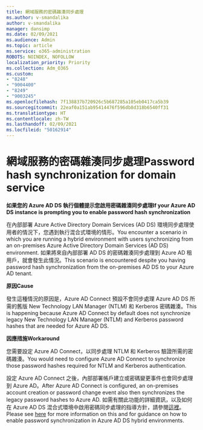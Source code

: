 ```yaml
---
title: 網域服務的密碼雜湊同步處理
ms.author: v-smandalika
author: v-smandalika
manager: dansimp
ms.date: 02/09/2021
ms.audience: Admin
ms.topic: article
ms.service: o365-administration
ROBOTS: NOINDEX, NOFOLLOW
localization_priority: Priority
ms.collection: Adm_O365
ms.custom:
- "8248"
- "9004400"
- "8249"
- "9003245"
ms.openlocfilehash: 7f138837b720926c5b687285a105eb0417ca5b39
ms.sourcegitcommit: 22eaf0a151ab95414476f596db8d318b6540ff31
ms.translationtype: HT
ms.contentlocale: zh-TW
ms.lasthandoff: 02/09/2021
ms.locfileid: "50162914"
---
```

# <a name="password-hash-synchronization-for-domain-service"></a><span data-ttu-id="42a68-102">網域服務的密碼雜湊同步處理</span><span class="sxs-lookup"><span data-stu-id="42a68-102">Password hash synchronization for domain service</span></span>

<span data-ttu-id="42a68-103">**如果您的 Azure AD DS 執行個體提示您啟用密碼雜湊同步處理**</span><span class="sxs-lookup"><span data-stu-id="42a68-103">**If your Azure AD DS instance is prompting you to enable password hash synchronization**</span></span>

<span data-ttu-id="42a68-104">在內部部署 Azure Active Directory Domain Services (AD DS) 環境同步處理使用者的情況下，您遇到執行混合式環境的情形。</span><span class="sxs-lookup"><span data-stu-id="42a68-104">You encounter a scenario in which you are running a hybrid environment with users synchronizing from an on-premises Azure Active Directory Domain Services (AD DS) environment.</span></span> <span data-ttu-id="42a68-105">如果將來自內部部署 AD DS 的密碼雜湊同步處理到 Azure AD 租用戶，就會發生此情況。</span><span class="sxs-lookup"><span data-stu-id="42a68-105">This scenario is encountered despite you having password hash synchronization from the on-premises AD DS to your Azure AD tenant.</span></span>

<span data-ttu-id="42a68-106">**原因**</span><span class="sxs-lookup"><span data-stu-id="42a68-106">**Cause**</span></span>

<span data-ttu-id="42a68-107">發生這種情況的原因是，Azure AD Connect 預設不會同步處理 Azure AD DS 所需的舊版 New Technology LAN Manager (NTLM) 和 Kerberos 密碼雜湊。</span><span class="sxs-lookup"><span data-stu-id="42a68-107">This is happening because Azure AD Connect by default does not synchronize legacy New Technology LAN Manager (NTLM) and Kerberos password hashes that are needed for Azure AD DS.</span></span>

<span data-ttu-id="42a68-108">**因應措施**</span><span class="sxs-lookup"><span data-stu-id="42a68-108">**Workaround**</span></span> 

<span data-ttu-id="42a68-109">您需要設定 Azure AD Connect，以同步處理 NTLM 和 Kerberos 驗證所需的密碼雜湊。</span><span class="sxs-lookup"><span data-stu-id="42a68-109">You would need to configure Azure AD Connect to synchronize those password hashes required for NTLM and Kerberos authentication.</span></span>

<span data-ttu-id="42a68-110">設定 Azure AD Connect 之後，內部部署帳戶建立或密碼變更事件也會同步處理到 Azure AD。</span><span class="sxs-lookup"><span data-stu-id="42a68-110">After Azure AD Connect is configured, an on-premises account creation or password change event also then synchronizes the legacy password hashes to Azure AD.</span></span> <span data-ttu-id="42a68-111">如需有關此功能的詳細資訊，以及如何在 Azure AD DS 混合式環境中啟用密碼同步處理的指導方針，請參閱[這裡](https://docs.microsoft.com/azure/active-directory-domain-services/tutorial-configure-password-hash-sync)。</span><span class="sxs-lookup"><span data-stu-id="42a68-111">Please see [here](https://docs.microsoft.com/azure/active-directory-domain-services/tutorial-configure-password-hash-sync) for more information on this and for guidance on how to enable password synchronization in Azure AD DS hybrid environments.</span></span>